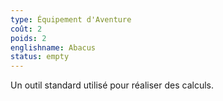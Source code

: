 ```yaml
---
type: Équipement d'Aventure
coût: 2
poids: 2
englishname: Abacus
status: empty
---
```


Un outil standard utilisé pour réaliser des calculs.

